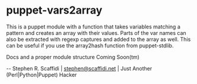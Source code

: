 puppet-vars2array
=================

This is a puppet module with a function that takes variables matching
a pattern and creates an array with their values. Parts of the var names
can also be extracted with regexp captures and added to the array as well.
This can be useful if you use the array2hash function from puppet-stdlib.

Docs and a proper module structure Coming Soon(tm)

--
Stephen R. Scaffidi | stephen@scaffidi.net | Just Another (Perl|Python|Puppet) Hacker
